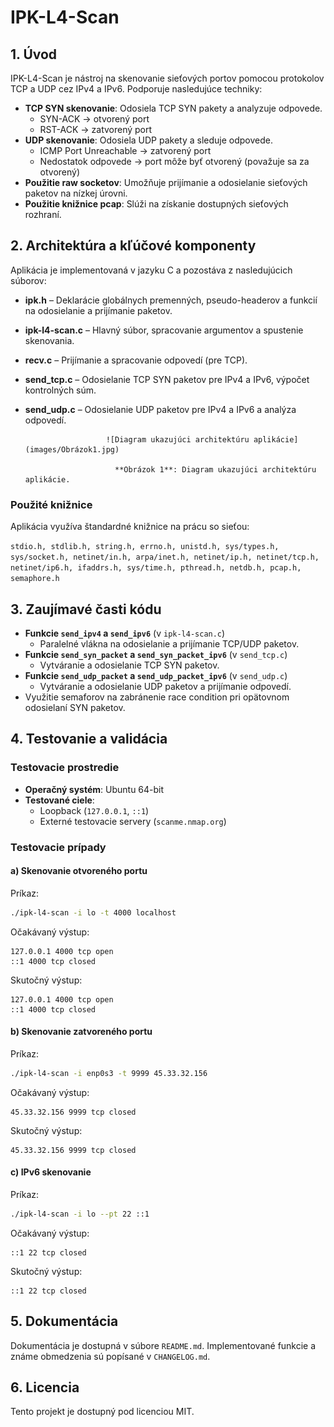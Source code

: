 # IPK-L4-Scan

## 1. Úvod
IPK-L4-Scan je nástroj na skenovanie sieťových portov pomocou protokolov TCP a UDP cez IPv4 a IPv6. Podporuje nasledujúce techniky:

- **TCP SYN skenovanie**: Odosiela TCP SYN pakety a analyzuje odpovede.
  - SYN-ACK → otvorený port
  - RST-ACK → zatvorený port
- **UDP skenovanie**: Odosiela UDP pakety a sleduje odpovede.
  - ICMP Port Unreachable → zatvorený port
  - Nedostatok odpovede → port môže byť otvorený (považuje sa za otvorený)
- **Použitie raw socketov**: Umožňuje prijímanie a odosielanie sieťových paketov na nízkej úrovni.
- **Použitie knižnice pcap**: Slúži na získanie dostupných sieťových rozhraní.

## 2. Architektúra a kľúčové komponenty
Aplikácia je implementovaná v jazyku C a pozostáva z nasledujúcich súborov:

- **ipk.h** – Deklarácie globálnych premenných, pseudo-headerov a funkcií na odosielanie a prijímanie paketov.
- **ipk-l4-scan.c** – Hlavný súbor, spracovanie argumentov a spustenie skenovania.
- **recv.c** – Prijímanie a spracovanie odpovedí (pre TCP).
- **send_tcp.c** – Odosielanie TCP SYN paketov pre IPv4 a IPv6, výpočet kontrolných súm.
- **send_udp.c** – Odosielanie UDP paketov pre IPv4 a IPv6 a analýza odpovedí.
  
                        ![Diagram ukazujúci architektúru aplikácie](images/Obrázok1.jpg)

                          **Obrázok 1**: Diagram ukazujúci architektúru aplikácie.

### Použité knižnice
Aplikácia využíva štandardné knižnice na prácu so sieťou:

`stdio.h, stdlib.h, string.h, errno.h, unistd.h, sys/types.h, sys/socket.h, netinet/in.h, arpa/inet.h, netinet/ip.h, netinet/tcp.h, netinet/ip6.h, ifaddrs.h, sys/time.h, pthread.h, netdb.h, pcap.h, semaphore.h`

## 3. Zaujímavé časti kódu

- **Funkcie `send_ipv4` a `send_ipv6`** (v `ipk-l4-scan.c`)
  - Paralelné vlákna na odosielanie a prijímanie TCP/UDP paketov.
- **Funkcie `send_syn_packet` a `send_syn_packet_ipv6`** (v `send_tcp.c`)
  - Vytváranie a odosielanie TCP SYN paketov.
- **Funkcie `send_udp_packet` a `send_udp_packet_ipv6`** (v `send_udp.c`)
  - Vytváranie a odosielanie UDP paketov a prijímanie odpovedí.
- Využitie semaforov na zabránenie race condition pri opätovnom odosielaní SYN paketov.

## 4. Testovanie a validácia

### Testovacie prostredie
- **Operačný systém**: Ubuntu 64-bit
- **Testované ciele**:
  - Loopback (`127.0.0.1`, `::1`)
  - Externé testovacie servery (`scanme.nmap.org`)

### Testovacie prípady
#### a) Skenovanie otvoreného portu
Príkaz:
```sh
./ipk-l4-scan -i lo -t 4000 localhost
```
Očakávaný výstup:
```
127.0.0.1 4000 tcp open
::1 4000 tcp closed
```
Skutočný výstup:
```
127.0.0.1 4000 tcp open
::1 4000 tcp closed
```

#### b) Skenovanie zatvoreného portu
Príkaz:
```sh
./ipk-l4-scan -i enp0s3 -t 9999 45.33.32.156
```
Očakávaný výstup:
```
45.33.32.156 9999 tcp closed
```
Skutočný výstup:
```
45.33.32.156 9999 tcp closed
```

#### c) IPv6 skenovanie
Príkaz:
```sh
./ipk-l4-scan -i lo --pt 22 ::1
```
Očakávaný výstup:
```
::1 22 tcp closed
```
Skutočný výstup:
```
::1 22 tcp closed
```

## 5. Dokumentácia
Dokumentácia je dostupná v súbore `README.md`. Implementované funkcie a známe obmedzenia sú popísané v `CHANGELOG.md`.

## 6. Licencia
Tento projekt je dostupný pod licenciou MIT.

